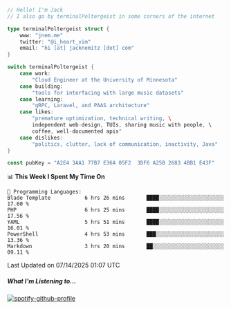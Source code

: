 ```go
// Hello! I'm Jack
// I also go by terminalPoltergeist in some corners of the internet

type terminalPoltergeist struct {
    www: "jnem.me"
    twitter: "@i_heart_vim"
    email: "hi [at] jacknemitz [dot] com"
}

switch terminalPoltergeist {
    case work:
        "Cloud Engineer at the University of Minnesota"
    case building:
        "tools for interfacing with large music datasets"
    case learning:
        "gRPC, Laravel, and PAAS architecture"
    case likes:
        "premature optimization, technical writing, \
        independent web-design, TUIs, sharing music with people, \
        coffee, well-documented apis"
    case dislikes:
        "politics, clutter, lack of communication, inactivity, Java"
}

const pubKey = "A2E4 3AA1 77B7 E36A 05F2  3DF6 A25B 2683 4BB1 E43F"
```

<!--START_SECTION:waka-->
📊 **This Week I Spent My Time On** 

```text
💬 Programming Languages: 
Blade Template           6 hrs 26 mins       ████░░░░░░░░░░░░░░░░░░░░░   17.60 % 
PHP                      6 hrs 25 mins       ████░░░░░░░░░░░░░░░░░░░░░   17.56 % 
YAML                     5 hrs 51 mins       ████░░░░░░░░░░░░░░░░░░░░░   16.01 % 
PowerShell               4 hrs 53 mins       ███░░░░░░░░░░░░░░░░░░░░░░   13.36 % 
Markdown                 3 hrs 20 mins       ██░░░░░░░░░░░░░░░░░░░░░░░   09.11 % 
```


 Last Updated on 07/14/2025 01:07 UTC
<!--END_SECTION:waka-->

##### What I'm Listening to...

[![spotify-github-profile](https://jnem.me/listening-item?maxAge=2592000)](https://jnem.me/listening)
